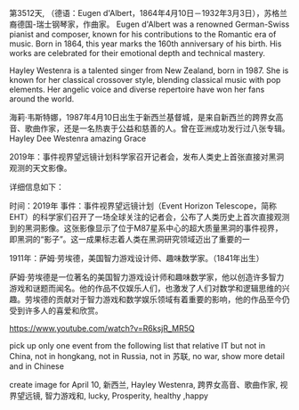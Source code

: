 

第3512天, （德语：Eugen d'Albert，1864年4月10日－1932年3月3日），苏格兰裔德国-瑞士钢琴家，作曲家。  Eugen d'Albert was a renowned German-Swiss pianist and composer, known for his contributions to the Romantic era of music. Born in 1864, this year marks the 160th anniversary of his birth. His works are celebrated for their emotional depth and technical mastery.

Hayley Westenra is a talented singer from New Zealand, born in 1987. She is known for her classical crossover style, blending classical music with pop elements. Her angelic voice and diverse repertoire have won her fans around the world.
 
 海莉·韦斯特娜，1987年4月10日出生于新西兰基督城，是来自新西兰的跨界女高音、歌曲作家，还是一名热衷于公益和慈善的人。曾在亚洲成功发行过八张专辑。
 Hayley Dee Westenra  amazing Grace


2019年：事件视界望远镜计划科学家召开记者会，发布人类史上首张直接对黑洞观测的天文影像。

详细信息如下：

时间：2019年
事件：事件视界望远镜计划（Event Horizon Telescope，简称EHT）的科学家们召开了一场全球关注的记者会，公布了人类历史上首次直接观测到的黑洞影像。这张影像显示了位于M87星系中心的超大质量黑洞的事件视界，即黑洞的“影子”。这一成果标志着人类在黑洞研究领域迈出了重要的一 



1911年：萨姆·劳埃德，美国智力游戏设计师、趣味数学家。（1841年出生）

萨姆·劳埃德是一位著名的美国智力游戏设计师和趣味数学家，他以创造许多智力游戏和谜题而闻名。他的作品不仅娱乐人们，也激发了人们对数学和逻辑思维的兴趣。劳埃德的贡献对于智力游戏和数学娱乐领域有着重要的影响，他的作品至今仍受到许多人的喜爱和欣赏。


https://www.youtube.com/watch?v=R6ksjR_MR5Q

pick up  only one event  from the following list that relative IT but not in China, not in hongkang, not in Russia, not in 苏联, no war, show more detail and in Chinese 

create image for April 10,  新西兰, Hayley Westenra, 跨界女高音、歌曲作家, 视界望远镜, 智力游戏和, lucky, Prosperity, healthy ,happy


